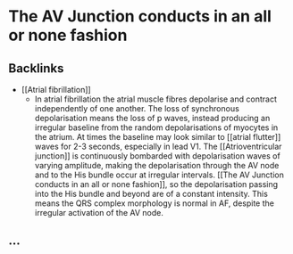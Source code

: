 # The AV Junction conducts in an all or none fashion


## Backlinks
* [[Atrial fibrillation]]
	* In atrial fibrillation the atrial muscle fibres depolarise and contract independently of one another. The loss of synchronous depolarisation means the loss of p waves, instead producing an irregular baseline from the random depolarisations of myocytes in the atrium. At times the baseline may look similar to [[atrial flutter]] waves for 2-3 seconds, especially in lead V1. The [[Atrioventricular junction]] is continuously bombarded with depolarisation waves of varying amplitude, making the depolarisation through the AV node and to the His bundle occur at irregular intervals. [[The AV Junction conducts in an all or none fashion]], so the depolarisation passing into the His bundle and beyond are of a constant intensity. This means the QRS complex morphology is normal in AF, despite the irregular activation of the AV node.

## ...

<!-- {BearID:00B2A765-560D-4261-8E6E-4F6D5F38AA1E-33765-0003124600BA3075} -->
